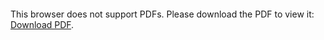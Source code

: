 
<object data="./Shashank_Rangarajan_Resume.pdf" type="application/pdf" style="height:100vh; width:100vw">
    <embed src="./Shashank_Rangarajan_Resume.pdf" >
        <p>This browser does not support PDFs. Please download the PDF to view it: <a href="https://github.com/rshashank13/rshashank13.github.io/blob/0b6ad7e5dc6d3e8cd9d22e3722b3b94cc9b89d57/Shashank_Rangarajan_Resume.pdf">Download PDF</a>.</p>
    </embed>
</object>
